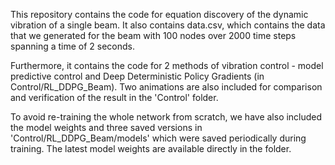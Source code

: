 This repository contains the code for equation discovery of the dynamic vibration of a single beam. It also contains data.csv, which contains the data that we generated for the beam with 100 nodes over 2000 time steps spanning a time of 2 seconds.

Furthermore, it contains the code for 2 methods of vibration control -  model predictive control and Deep Deterministic Policy Gradients (in Control/RL_DDPG_Beam). Two animations are also included for comparison and verification of the result in the 'Control' folder. 

To avoid re-training the whole network from scratch, we have also included the model weights and three saved versions in 'Control/RL_DDPG_Beam/models' which were saved periodically during training. The latest model weights are available directly in the folder.
